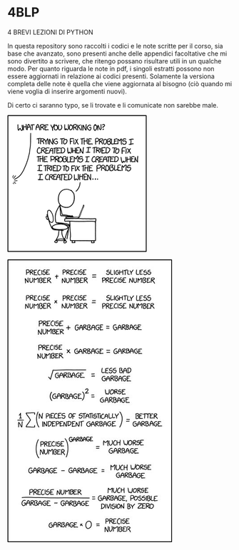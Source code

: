 # 4BLP
4 BREVI LEZIONI DI PYTHON


In questa repository sono raccolti i codici e le note scritte per il corso, sia base che avanzato, sono presenti anche delle appendici facoltative che mi sono divertito a scrivere, che ritengo possano risultare utili in un qualche modo.
Per quanto riguarda le note in pdf, i singoli estratti possono non essere aggiornati in relazione ai codici presenti. Solamente la versiona completa delle note è quella che viene aggiornata al bisogno (ciò quando mi viene voglia di inserire argomenti nuovi).

Di certo ci saranno typo, se li trovate e li comunicate non sarebbe male.

![](vignette/fixing_problems.png)


![](vignette/analisi.jpeg)
